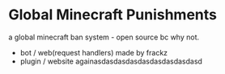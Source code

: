 # Global Minecraft Punishments
a global minecraft ban system - open source bc why not.
- bot / web(request handlers) made by frackz
- plugin / website againasdasdasdasdasdasdasdasdasd

